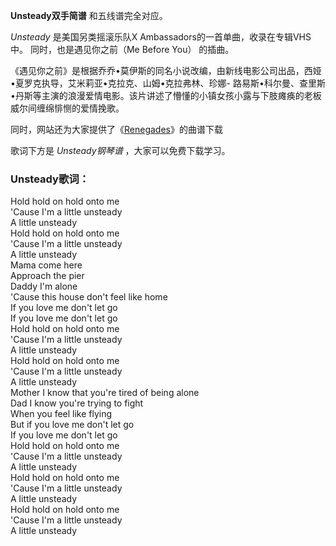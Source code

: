 

**Unsteady双手简谱** 和五线谱完全对应。

_Unsteady_ 是美国另类摇滚乐队X Ambassadors的一首单曲，收录在专辑VHS中。 同时，也是遇见你之前（Me Before You）
的插曲。

《遇见你之前》是根据乔乔•莫伊斯的同名小说改编，由新线电影公司出品，西娅•夏罗克执导，艾米莉亚•克拉克、山姆•克拉弗林、珍娜-
路易斯•科尔曼、查里斯•丹斯等主演的浪漫爱情电影。该片讲述了懵懂的小镇女孩小露与下肢瘫痪的老板威尔间缠绵悱恻的爱情挽歌。

同时，网站还为大家提供了《[Renegades](Music-7812-Renegades-X-Ambassadors.html
"Renegades")》的曲谱下载

歌词下方是 _Unsteady钢琴谱_ ，大家可以免费下载学习。

### Unsteady歌词：

Hold hold on hold onto me  
'Cause I'm a little unsteady  
A little unsteady  
Hold hold on hold onto me  
'Cause I'm a little unsteady  
A little unsteady  
Mama come here  
Approach the pier  
Daddy I'm alone  
'Cause this house don't feel like home  
If you love me don't let go  
If you love me don't let go  
Hold hold on hold onto me  
'Cause I'm a little unsteady  
A little unsteady  
Hold hold on hold onto me  
'Cause I'm a little unsteady  
A little unsteady  
Mother I know that you're tired of being alone  
Dad I know you're trying to fight  
When you feel like flying  
But if you love me don't let go  
If you love me don't let go  
Hold hold on hold onto me  
'Cause I'm a little unsteady  
A little unsteady  
Hold hold on hold onto me  
'Cause I'm a little unsteady  
A little unsteady  
Hold hold on hold onto me  
'Cause I'm a little unsteady  
A little unsteady

